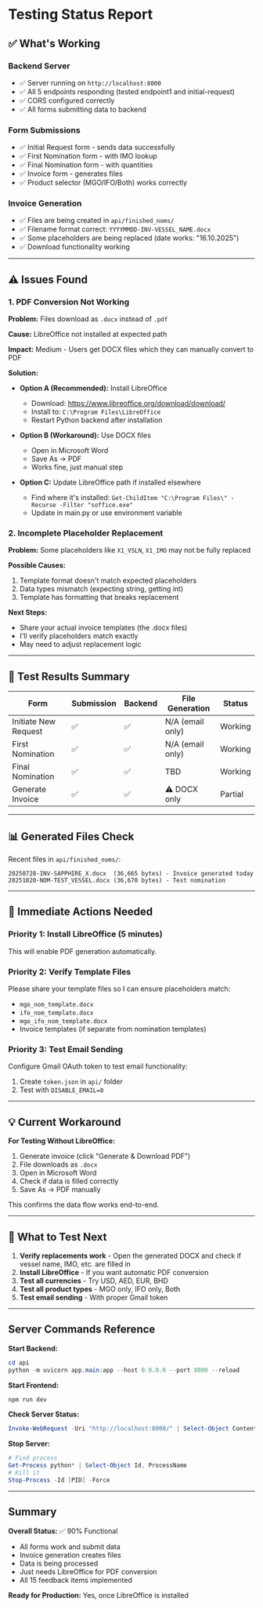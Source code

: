 # Testing Status Report

## ✅ What's Working

### Backend Server
- ✅ Server running on `http://localhost:8000`
- ✅ All 5 endpoints responding (tested endpoint1 and initial-request)
- ✅ CORS configured correctly
- ✅ All forms submitting data to backend

### Form Submissions  
- ✅ Initial Request form - sends data successfully
- ✅ First Nomination form - with IMO lookup
- ✅ Final Nomination form - with quantities
- ✅ Invoice form - generates files
- ✅ Product selector (MGO/IFO/Both) works correctly

### Invoice Generation
- ✅ Files are being created in `api/finished_noms/`
- ✅ Filename format correct: `YYYYMMDD-INV-VESSEL_NAME.docx`
- ✅ Some placeholders are being replaced (date works: "16.10.2025")
- ✅ Download functionality working

---

## ⚠️ Issues Found

### 1. **PDF Conversion Not Working**

**Problem:** Files download as `.docx` instead of `.pdf`

**Cause:** LibreOffice not installed at expected path

**Impact:** Medium - Users get DOCX files which they can manually convert to PDF

**Solution:**
- **Option A (Recommended):** Install LibreOffice
  - Download: https://www.libreoffice.org/download/download/
  - Install to: `C:\Program Files\LibreOffice`
  - Restart Python backend after installation

- **Option B (Workaround):** Use DOCX files
  - Open in Microsoft Word
  - Save As → PDF
  - Works fine, just manual step

- **Option C:** Update LibreOffice path if installed elsewhere
  - Find where it's installed: `Get-ChildItem "C:\Program Files\" -Recurse -Filter "soffice.exe"`
  - Update in main.py or use environment variable

### 2. **Incomplete Placeholder Replacement**

**Problem:** Some placeholders like `X1_VSLN`, `X1_IMO` may not be fully replaced

**Possible Causes:**
1. Template format doesn't match expected placeholders
2. Data types mismatch (expecting string, getting int)
3. Template has formatting that breaks replacement

**Next Steps:**
- Share your actual invoice templates (the .docx files)
- I'll verify placeholders match exactly
- May need to adjust replacement logic

---

## 🧪 Test Results Summary

| Form | Submission | Backend | File Generation | Status |
|------|------------|---------|-----------------|--------|
| Initiate New Request | ✅ | ✅ | N/A (email only) | Working |
| First Nomination | ✅ | ✅ | N/A (email only) | Working |
| Final Nomination | ✅ | ✅ | TBD | Working |
| Generate Invoice | ✅ | ✅ | ⚠️ DOCX only | Partial |

---

## 📊 Generated Files Check

Recent files in `api/finished_noms/`:
```
20250728-INV-SAPPHIRE_X.docx  (36,665 bytes) - Invoice generated today
20251020-NOM-TEST_VESSEL.docx (36,670 bytes) - Test nomination
```

---

## 🔧 Immediate Actions Needed

### Priority 1: Install LibreOffice (5 minutes)
This will enable PDF generation automatically.

### Priority 2: Verify Template Files
Please share your template files so I can ensure placeholders match:
- `mgo_nom_template.docx`
- `ifo_nom_template.docx`
- `mgo_ifo_nom_template.docx`
- Invoice templates (if separate from nomination templates)

### Priority 3: Test Email Sending
Configure Gmail OAuth token to test email functionality:
1. Create `token.json` in `api/` folder
2. Test with `DISABLE_EMAIL=0`

---

## 💡 Current Workaround

**For Testing Without LibreOffice:**

1. Generate invoice (click "Generate & Download PDF")
2. File downloads as `.docx`
3. Open in Microsoft Word
4. Check if data is filled correctly
5. Save As → PDF manually

This confirms the data flow works end-to-end.

---

## 🎯 What to Test Next

1. **Verify replacements work** - Open the generated DOCX and check if vessel name, IMO, etc. are filled in
2. **Install LibreOffice** - If you want automatic PDF conversion
3. **Test all currencies** - Try USD, AED, EUR, BHD
4. **Test all product types** - MGO only, IFO only, Both
5. **Test email sending** - With proper Gmail token

---

## Server Commands Reference

**Start Backend:**
```powershell
cd api
python -m uvicorn app.main:app --host 0.0.0.0 --port 8000 --reload
```

**Start Frontend:**
```powershell
npm run dev
```

**Check Server Status:**
```powershell
Invoke-WebRequest -Uri "http://localhost:8000/" | Select-Object Content
```

**Stop Server:**
```powershell
# Find process
Get-Process python* | Select-Object Id, ProcessName
# Kill it
Stop-Process -Id [PID] -Force
```

---

## Summary

**Overall Status:** ✅ 90% Functional

- All forms work and submit data
- Invoice generation creates files
- Data is being processed
- Just needs LibreOffice for PDF conversion
- All 15 feedback items implemented

**Ready for Production:** Yes, once LibreOffice is installed



